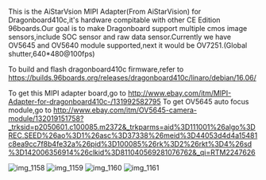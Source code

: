 This is the AiStarVsion MIPI Adapter(From AiStarVision) for Dragonboard410c,it's hardware compitable with other CE Edition 96boards.Our goal is to make Dragonboard support multiple cmos image sensors,include SOC sensor and raw data sensor.Currently we have OV5645 and OV5640 module supported,next it would be OV7251.(Global shutter,640*480@100fps)

To build and flash dragonboard410c firmware,refer to https://builds.96boards.org/releases/dragonboard410c/linaro/debian/16.06/

To get this MIPI adapter board,go to http://www.ebay.com/itm/MIPI-Adapter-for-dragonboard410c-/131992582795
To get OV5645 auto focus module,go to http://www.ebay.com/itm/OV5645-camera-module/132019151758?_trksid=p2050601.c100085.m2372&_trkparms=aid%3D111001%26algo%3DREC.SEED%26ao%3D1%26asc%3D37338%26meid%3D44053d4d4a15481c8ea9cc7f8b4fe32a%26pid%3D100085%26rk%3D2%26rkt%3D4%26sd%3D142006356914%26clkid%3D811040569281076762&_qi=RTM2247626

![img_1158](https://cloud.githubusercontent.com/assets/22780075/20242322/622107aa-a8df-11e6-8508-ac0eec8e28f5.jpg)
![img_1159](https://cloud.githubusercontent.com/assets/22780075/20242325/6d597eea-a8df-11e6-9dd2-44e1b80be882.jpg)
![img_1160](https://cloud.githubusercontent.com/assets/22780075/20242326/6f1fcd7e-a8df-11e6-8080-394b9ae794df.jpg)
![img_1161](https://cloud.githubusercontent.com/assets/22780075/20242327/707e989e-a8df-11e6-8249-03ca21c4fe4b.jpg)


